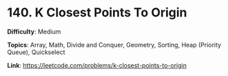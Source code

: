 # 140. K Closest Points To Origin

**Difficulty**: Medium

**Topics**: Array, Math, Divide and Conquer, Geometry, Sorting, Heap (Priority Queue), Quickselect

**Link**: https://leetcode.com/problems/k-closest-points-to-origin
